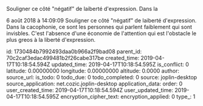 Souligner ce côté \"négatif\" de laiberté d\'expression. Dans la

6 août 2018 à 14:09:09
Souligner ce côté \"négatif\" de laiberté d\'expression. Dans la
cacophonie, ce sont les personnes qui parlent faiblement qui sont
invisbles. C\'est l\'absence d\'une économie de l\'attention qui est
l\'obstacle le plus greos à la liberté d\'expression.


id: 1730484b7992493daa0b966a2f9bad08
parent_id: 70c2caf3edac499481b2f26cabe317be
created_time: 2019-04-17T10:18:54.594Z
updated_time: 2019-04-17T10:18:54.595Z
is_conflict: 0
latitude: 0.00000000
longitude: 0.00000000
altitude: 0.0000
author: 
source_url: 
is_todo: 0
todo_due: 0
todo_completed: 0
source: joplin-desktop
source_application: net.cozic.joplin-desktop
application_data: 
order: 0
user_created_time: 2019-04-17T10:18:54.594Z
user_updated_time: 2019-04-17T10:18:54.595Z
encryption_cipher_text: 
encryption_applied: 0
type_: 1